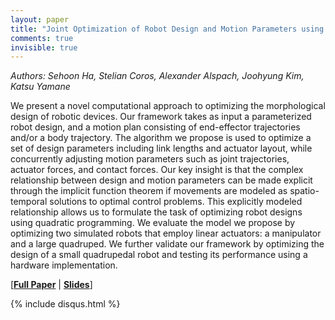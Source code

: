```yaml
---
layout: paper
title: "Joint Optimization of Robot Design and Motion Parameters using the Implicit Function Theorem"
comments: true
invisible: true
---
```


<p class="text-left"><i>Authors: Sehoon Ha, Stelian Coros, Alexander Alspach, Joohyung Kim, Katsu Yamane</i></p>

We present a novel computational approach to optimizing the morphological design of robotic devices. Our framework takes as input a parameterized robot design, and a motion plan consisting of end-effector trajectories and/or a body trajectory. The algorithm we propose is used to optimize a set of design parameters including link lengths and actuator layout, while concurrently adjusting motion parameters such as joint trajectories, actuator forces, and contact forces. Our key insight is that the complex relationship between design and motion parameters can be made explicit through the implicit function theorem if movements are modeled as spatio-temporal solutions to optimal control problems. This explicitly modeled relationship allows us to formulate the task of optimizing robot designs using quadratic programming. We evaluate the model we propose by optimizing two simulated robots that employ linear actuators: a manipulator and a large quadruped. We further validate our framework by optimizing the design of a small quadrupedal robot and testing its performance using a hardware implementation.

[<b><a href="/static/papers/46.pdf">Full Paper</a></b> \| <b><a href="/static/slides/46.mp4">Slides</a></b>]

{% include disqus.html %}